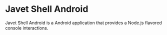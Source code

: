 # Javet Shell Android

Javet Shell Android is a Android application that provides a Node.js flavored console interactions.
